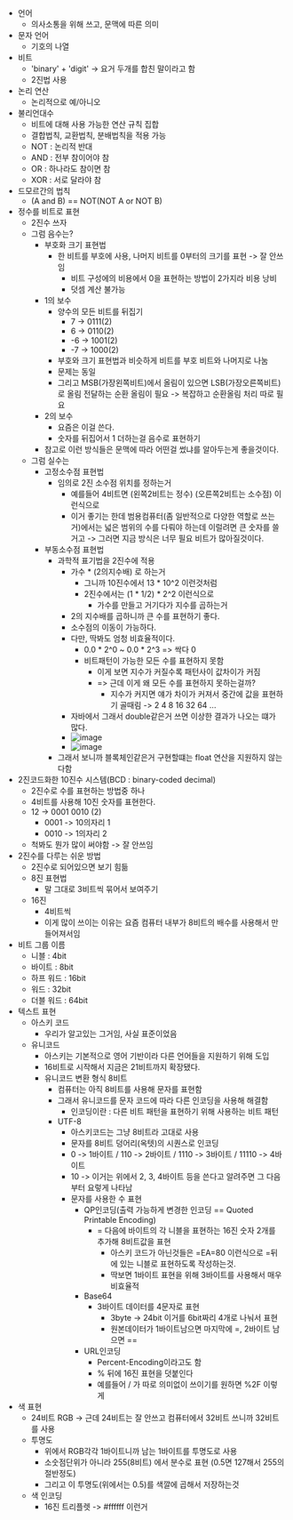 - 언어
    - 의사소통을 위해 쓰고, 문맥에 따른 의미
- 문자 언어
    - 기호의 나열
- 비트
    - 'binary' + 'digit' -> 요거 두개를 합친 말이라고 함
    - 2진법 사용
- 논리 연산
    - 논리적으로 예/아니오
- 불리언대수
    - 비트에 대해 사용 가능한 연산 규칙 집합
    - 결합법칙, 교환법칙, 분배법칙을 적용 가능
    - NOT : 논리적 반대
    - AND : 전부 참이어야 참
    - OR : 하나라도 참이면 참
    - XOR : 서로 달라야 참
- 드모르간의 법칙
    - (A and B) == NOT(NOT A or NOT B)
- 정수를 비트로 표현
    - 2진수 쓰자
    - 그럼 음수는?
        - 부호화 크기 표현법
            - 한 비트를 부호에 사용, 나머지 비트를 0부터의 크기를 표현 -> 잘 안쓰임
                - 비트 구성에의 비용에서 0을 표현하는 방법이 2가지라 비용 낭비
                - 덧셈 계산 불가능
        - 1의 보수
            - 양수의 모든 비트를 뒤집기
                - 7 -> 0111(2)
                - 6 -> 0110(2)
                - -6 -> 1001(2)
                - -7 -> 1000(2)
            - 부호와 크기 표현법과 비슷하게 비트를 부호 비트와 나머지로 나눔
            - 문제는 동일
            - 그리고 MSB(가장왼쪽비트)에서 올림이 있으면 LSB(가장오른쪽비트)로 올림 전달하는 순환 올림이 필요 -> 복잡하고 순환올림 처리 따로 필요
        - 2의 보수
            - 요즘은 이걸 쓴다.
            - 숫자를 뒤집어서 1 더하는걸 음수로 표현하기
        - 참고로 이런 방식들은 문맥에 따라 어떤걸 썼냐를 알아두는게 좋을것이다.
    - 그럼 실수는
        - 고정소수점 표현법
            - 임의로 2진 소수점 위치를 정하는거
                - 예를들어 4비트면 (왼쪽2비트는 정수) (오른쪽2비트는 소수점) 이런식으로
                - 이거 좋기는 한데 범용컴퓨터(좀 일반적으로 다양한 역할로 쓰는거)에서는 넓은 범위의 수를 다뤄야 하는데 이럴려면 큰 숫자를 쓸거고 -> 그러면 지금 방식은 너무 필요 비트가 많아질것이다.
        - 부동소수점 표현법
            - 과학적 표기법을 2진수에 적용
                - 가수 * (2의지수배) 로 하는거
                    - 그니까 10진수에서 13 * 10^2 이런것처럼
                    - 2진수에서는 (1 * 1/2) * 2^2 이런식으로
                        - 가수를 만들고 거기다가 지수를 곱하는거
                - 2의 지수배를 곱하니까 큰 수를 표현하기 좋다.
                - 소수점의 이동이 가능하다.
                - 다만, 딱봐도 엄청 비효율적이다.
                    - 0.0 * 2^0 ~ 0.0 * 2^3 => 싹다 0
                    - 비트패턴이 가능한 모든 수를 표현하지 못함
                        - 이게 보면 지수가 커질수록 패턴사이 값차이가 커짐
                        - => 근데 이게 왜 모든 수를 표현하지 못하는걸까?
                            - 지수가 커지면 얘가 차이가 커져서 중간에 값을 표현하기 골때림 -> 2 4 8 16 32 64 ...
                - 자바에서 그래서 double같은거 쓰면 이상한 결과가 나오는 떄가 많다.
                - ![image](https://hackmd.io/_uploads/HkqyBIRsp.png)
                - ![image](https://hackmd.io/_uploads/SJEeSI0oa.png)
            - 그래서 보니까 블록체인같은거 구현할떄는 float 연산을 지원하지 않는다함
- 2진코드화한 10진수 시스템(BCD : binary-coded decimal)
    - 2진수로 수를 표현하는 방법중 하나
    - 4비트를 사용해 10진 숫자를 표현한다.
    - 12 -> 0001 0010 (2)
        - 0001 -> 10의자리 1
        - 0010 -> 1의자리 2
    - 척봐도 뭔가 많이 써야함 -> 잘 안쓰임
- 2진수를 다루는 쉬운 방법
    - 2진수로 되어있으면 보기 힘듦
    - 8진 표현법
        - 말 그대로 3비트씩 묶어서 보여주기
    - 16진
        - 4비트씩
        - 이게 많이 쓰이는 이유는 요즘 컴퓨터 내부가 8비트의 배수를 사용해서 만들어져서임
- 비트 그룹 이름
    - 니블 : 4bit
    - 바이트 : 8bit
    - 하프 워드 : 16bit
    - 워드 : 32bit
    - 더블 워드 : 64bit
- 텍스트 표현
    - 아스키 코드
        - 우리가 알고있는 그거임, 사실 표준이었음
    - 유니코드
        - 아스키는 기본적으로 영어 기반이라 다른 언어들을 지원하기 위해 도입
        - 16비트로 시작해서 지금은 21비트까지 확장됐다.
        - 유니코드 변환 형식 8비트
            - 컴퓨터는 아직 8비트를 사용해 문자를 표현함
            - 그래서 유니코드를 문자 코드에 따라 다른 인코딩을 사용해 해결함
                - 인코딩이란 : 다른 비트 패턴을 표현하기 위해 사용하는 비트 패턴
            - UTF-8
                - 아스키코드는 그냥 8비트라 고대로 사용
                - 문자를 8비트 덩어리(옥텟)의 시퀀스로 인코딩
                - 0 -> 1바이트 / 110 -> 2바이트 / 1110 -> 3바이트 / 11110 -> 4바이트
                - 10 -> 이거는 위에서 2, 3, 4바이트 등을 쓴다고 알려주면 그 다음부터 요렇게 나타남
                - 문자를 사용한 수 표현
                    - QP인코딩(출력 가능하게 변경한 인코딩 == Quoted Printable Encoding)
                        - = 다음에 바이트의 각 니블을 표현하는 16진 숫자 2개를 추가해 8비트값을 표현
                            - 아스키 코드가 아닌것들은 =EA=80 이런식으로 =뒤에 있는 니블로 표현하도록 작성하는것.
                            - 딱보면 1바이트 표현을 위해 3바이트를 사용해서 매우 비효율적
                    - Base64
                        - 3바이트 데이터를 4문자로 표현
                            - 3byte -> 24bit 이거를 6bit짜리 4개로 나눠서 표현
                            - 원본데이터가 1바이트남으면 마지막에 =, 2바이트 남으면 ==
                    - URL인코딩
                        - Percent-Encoding이라고도 함
                        - % 뒤에 16진 표현을 덧붙인다
                        - 예를들어 / 가 따로 의미없이 쓰이기를 원하면 %2F 이렇게
- 색 표현
    - 24비트 RGB -> 근데 24비트는 잘 안쓰고 컴퓨터에서 32비트 쓰니까 32비트를 사용
    - 투명도
        - 위에서 RGB각각 1바이트니까 남는 1바이트를 투명도로 사용
        - 소숫점단위가 아니라 255(8비트) 에서 분수로 표현 (0.5면 127해서 255의 절반정도)
        - 그리고 이 투명도(위에서는 0.5)를 색깔에 곱해서 저장하는것
    - 색 인코딩
        - 16진 트리플렛 -> #ffffff 이런거
